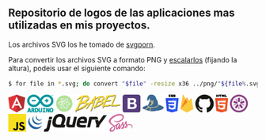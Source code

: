 ## Repositorio de logos de las aplicaciones mas utilizadas en mis proyectos.

Los archivos SVG los he tomado de [svgporn][svgporn-link].

Para convertir los archivos SVG a formato PNG y [escalarlos][howtogeek-link] (fijando la altura), podeis usar el siguiente comando:

```bash
$ for file in *.svg; do convert "$file" -resize x36 ../png/"${file%.svg}.png"; done
```

![angular](./png/angular.png)
![arduino](./png/arduino.png)
![atom](./png/atom.png)
![babel](./png/babel.png)
![bootstrap](./png/bootstrap.png)
![browserify](./png/browserify.png)
![css](./png/css-3.png)
![firebase](./png/firebase.png)
![github](./png/github.png)
![html-5](./png/html-5.png)
![jasmine](./png/jasmine.png)
![javascript](./png/javascript.png)
![jquery](./png/jquery.png)
![sass](./png/sass.png)

[svgporn-link]: https://svgporn.com

[howtogeek-link]: https://www.howtogeek.com/109369/how-to-quickly-resize-convert-modify-images-from-the-linux-terminal/